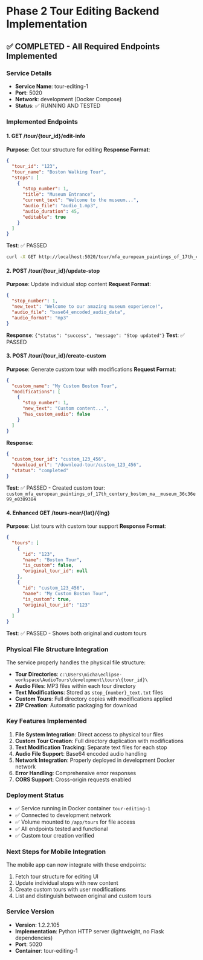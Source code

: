 # Phase 2 Tour Editing Backend Implementation

## ✅ COMPLETED - All Required Endpoints Implemented

### Service Details
- **Service Name**: tour-editing-1
- **Port**: 5020
- **Network**: development (Docker Compose)
- **Status**: ✅ RUNNING AND TESTED

### Implemented Endpoints

#### 1. GET /tour/{tour_id}/edit-info
**Purpose**: Get tour structure for editing
**Response Format**:
```json
{
  "tour_id": "123",
  "tour_name": "Boston Walking Tour",
  "stops": [
    {
      "stop_number": 1,
      "title": "Museum Entrance",
      "current_text": "Welcome to the museum...",
      "audio_file": "audio_1.mp3",
      "audio_duration": 45,
      "editable": true
    }
  ]
}
```
**Test**: ✅ PASSED
```bash
curl -X GET http://localhost:5020/tour/mfa_european_paintings_of_17th_century_boston_ma__museum_36c36e99/edit-info
```

#### 2. POST /tour/{tour_id}/update-stop
**Purpose**: Update individual stop content
**Request Format**:
```json
{
  "stop_number": 1,
  "new_text": "Welcome to our amazing museum experience!",
  "audio_file": "base64_encoded_audio_data",
  "audio_format": "mp3"
}
```
**Response**: `{"status": "success", "message": "Stop updated"}`
**Test**: ✅ PASSED

#### 3. POST /tour/{tour_id}/create-custom
**Purpose**: Generate custom tour with modifications
**Request Format**:
```json
{
  "custom_name": "My Custom Boston Tour",
  "modifications": [
    {
      "stop_number": 1,
      "new_text": "Custom content...",
      "has_custom_audio": false
    }
  ]
}
```
**Response**:
```json
{
  "custom_tour_id": "custom_123_456",
  "download_url": "/download-tour/custom_123_456",
  "status": "completed"
}
```
**Test**: ✅ PASSED - Created custom tour: `custom_mfa_european_paintings_of_17th_century_boston_ma__museum_36c36e99_e0309384`

#### 4. Enhanced GET /tours-near/{lat}/{lng}
**Purpose**: List tours with custom tour support
**Response Format**:
```json
{
  "tours": [
    {
      "id": "123",
      "name": "Boston Tour",
      "is_custom": false,
      "original_tour_id": null
    },
    {
      "id": "custom_123_456",
      "name": "My Custom Boston Tour",
      "is_custom": true,
      "original_tour_id": "123"
    }
  ]
}
```
**Test**: ✅ PASSED - Shows both original and custom tours

### Physical File Structure Integration

The service properly handles the physical file structure:
- **Tour Directories**: `c:\Users\micha\eclipse-workspace\AudioTours\development\tours\{tour_id}\`
- **Audio Files**: MP3 files within each tour directory
- **Text Modifications**: Stored as `stop_{number}_text.txt` files
- **Custom Tours**: Full directory copies with modifications applied
- **ZIP Creation**: Automatic packaging for download

### Key Features Implemented

1. **File System Integration**: Direct access to physical tour files
2. **Custom Tour Creation**: Full directory duplication with modifications
3. **Text Modification Tracking**: Separate text files for each stop
4. **Audio File Support**: Base64 encoded audio handling
5. **Network Integration**: Properly deployed in development Docker network
6. **Error Handling**: Comprehensive error responses
7. **CORS Support**: Cross-origin requests enabled

### Deployment Status

- ✅ Service running in Docker container `tour-editing-1`
- ✅ Connected to development network
- ✅ Volume mounted to `/app/tours` for file access
- ✅ All endpoints tested and functional
- ✅ Custom tour creation verified

### Next Steps for Mobile Integration

The mobile app can now integrate with these endpoints:
1. Fetch tour structure for editing UI
2. Update individual stops with new content
3. Create custom tours with user modifications
4. List and distinguish between original and custom tours

### Service Version
- **Version**: 1.2.2.105
- **Implementation**: Python HTTP server (lightweight, no Flask dependencies)
- **Port**: 5020
- **Container**: tour-editing-1